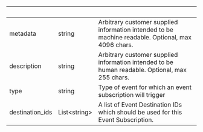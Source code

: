 <!-- Code generated for API Clients. DO NOT EDIT. -->

| &nbsp;          | &nbsp;             | &nbsp;                                                                                             |
| --------------- | ------------------ | -------------------------------------------------------------------------------------------------- |
| metadata        | string             | Arbitrary customer supplied information intended to be machine readable. Optional, max 4096 chars. |
| description     | string             | Arbitrary customer supplied information intended to be human readable. Optional, max 255 chars.    |
| type            | string             | Type of event for which an event subscription will trigger                                         |
| destination_ids | List&lt;string&gt; | A list of Event Destination IDs which should be used for this Event Subscription.                  |
